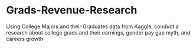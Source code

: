 # Grads-Revenue-Research
Using College Majors and their Graduates data from Kaggle, conduct a research about college grads and their earnings, gender pay gap myth, and careers growth
